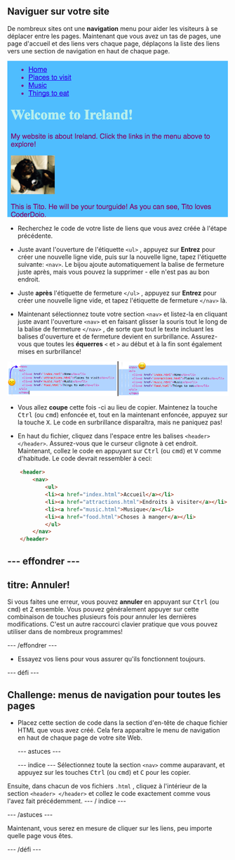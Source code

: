 ## Naviguer sur votre site

De nombreux sites ont une **navigation** menu pour aider les visiteurs à se déplacer entre les pages. Maintenant que vous avez un tas de pages, une page d'accueil et des liens vers chaque page, déplaçons la liste des liens vers une section de navigation en haut de chaque page.

![Exemple de page Web avec des liens de navigation en haut](images/egNavLinksAtTop.png)

- Recherchez le code de votre liste de liens que vous avez créée à l'étape précédente.

- Juste avant l'ouverture de l'étiquette `<ul>` , appuyez sur **Entrez** pour créer une nouvelle ligne vide, puis sur la nouvelle ligne, tapez l'étiquette suivante: `<nav>`. Le bijou ajoute automatiquement la balise de fermeture juste après, mais vous pouvez la supprimer - elle n'est pas au bon endroit.

- Juste **après** l'étiquette de fermeture `</ul>` , appuyez sur **Entrez** pour créer une nouvelle ligne vide, et tapez l'étiquette de fermeture `</nav>` là.

- Maintenant sélectionnez toute votre section `<nav>` et listez-la en cliquant juste avant l'ouverture `<nav>` et en faisant glisser la souris tout le long de la balise de fermeture `</nav>` , de sorte que tout le texte incluant les balises d'ouverture et de fermeture devient en surbrillance. Assurez-vous que toutes les **équerres** `<` et `>` au début et à la fin sont également mises en surbrillance!

![Le texte à gauche n'est pas entièrement sélectionné tandis que le texte à droite est](images/egSelectedYayWoops.png)

- Vous allez **coupe** cette fois -ci au lieu de copier. Maintenez la touche <kbd>Ctrl</kbd> (ou <kbd>cmd</kbd>) enfoncée et, tout en la maintenant enfoncée, appuyez sur la touche <kbd>X</kbd>. Le code en surbrillance disparaîtra, mais ne paniquez pas!

- En haut du fichier, cliquez dans l'espace entre les balises `<header> </header>`. Assurez-vous que le curseur clignote à cet endroit. Maintenant, collez le code en appuyant sur <kbd>Ctrl</kbd> (ou <kbd>cmd</kbd>) et <kbd>V</kbd> comme d'habitude. Le code devrait ressembler à ceci:

```html
    <header>
        <nav>
            <ul>
            <li><a href="index.html">Accueil</a></li>
            <li><a href="attractions.html">Endroits à visiter</a></li>
            <li><a href="music.html">Musique</a></li>
            <li><a href="food.html">Choses à manger</a></li>
            </ul>
        </nav>
    </header>
```

## \--- effondrer \---

## titre: Annuler!

Si vous faites une erreur, vous pouvez **annuler** en appuyant sur <kbd>Ctrl</kbd> (ou <kbd>cmd</kbd>) et <kbd>Z</kbd> ensemble. Vous pouvez généralement appuyer sur cette combinaison de touches plusieurs fois pour annuler les dernières modifications. C'est un autre raccourci clavier pratique que vous pouvez utiliser dans de nombreux programmes!

\--- /effondrer \---

- Essayez vos liens pour vous assurer qu'ils fonctionnent toujours.

\--- défi \---

## Challenge: menus de navigation pour toutes les pages

- Placez cette section de code dans la section d'en-tête de chaque fichier HTML que vous avez créé. Cela fera apparaître le menu de navigation en haut de chaque page de votre site Web.
    
    \--- astuces \---
    
    \--- indice \--- Sélectionnez toute la section `<nav>` comme auparavant, et appuyez sur les touches <kbd>Ctrl</kbd> (ou <kbd>cmd</kbd>) et <kbd>C</kbd> pour les copier.

Ensuite, dans chacun de vos fichiers `.html` , cliquez à l'intérieur de la section `<header> </header>` et collez le code exactement comme vous l'avez fait précédemment. \--- / indice \---

\--- /astuces \---

Maintenant, vous serez en mesure de cliquer sur les liens, peu importe quelle page vous êtes.

\--- /défi \---